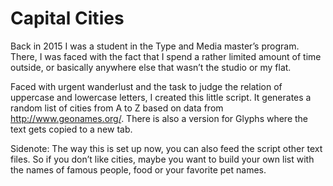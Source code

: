 # Capital Cities

Back in 2015 I was a student in the Type and Media master’s program. There, I was faced with the fact that I spend a rather limited amount of time outside, or basically anywhere else that wasn’t the studio or my flat.

Faced with urgent wanderlust and the task to judge the relation of uppercase and lowercase letters, I created this little script. It generates a random list of cities from A to Z based on data from http://www.geonames.org/. There is also a version for Glyphs where the text gets copied to a new tab.

Sidenote: The way this is set up now, you can also feed the script other text files. So if you don’t like cities, maybe you want to build your own list with the names of famous people, food or your favorite pet names.